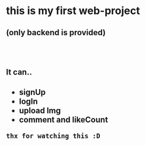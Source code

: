 <html>
<head>
  <meta charset = "utf-8">  
</head>

<body>
  
  <h1> this is my first web-project </h1>
  <h2> (only backend is provided) <h2>
   
  <br>
  <h2>It can..<h2>
    <ul>
      <li>signUp</li>
      <li>logIn</li>
      <li>upload Img</li>
      <li>comment and likeCount</li>
    </ul>
    
    thx for watching this :D 
</body>   
</html>
